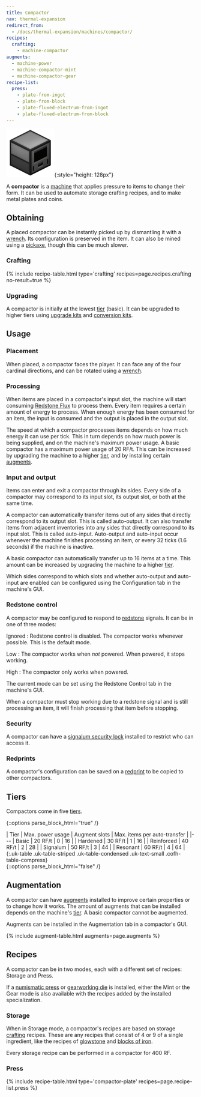 ```yaml
---
title: Compactor
nav: thermal-expansion
redirect_from:
  - /docs/thermal-expansion/machines/compactor/
recipes:
  crafting:
    - machine-compactor
augments:
  - machine-power
  - machine-compactor-mint
  - machine-compactor-gear
recipe-list:
  press:
    - plate-from-ingot
    - plate-from-block
    - plate-fluxed-electrum-from-ingot
    - plate-fluxed-electrum-from-block
---
```


![Compactor](/assets/images/thermal-expansion/compactor.png){:style="height: 128px"}


A **compactor** is a [machine](/docs/machines/) that applies pressure to items
to change their form. It can be used to automate storage crafting recipes, and
to make metal plates and coins.


Obtaining
---------

A placed compactor can be instantly picked up by dismantling it with a
[wrench](/docs/wrenches/). Its configuration is preserved in the item. It can
also be mined using a [pickaxe](https://minecraft.gamepedia.com/Pickaxe), though
this can be much slower.

### Crafting
{% include recipe-table.html type='crafting' recipes=page.recipes.crafting no-result=true %}

### Upgrading
A compactor is initially at the lowest [tier](#tiers) (basic). It can be
upgraded to higher tiers using [upgrade kits](/docs/upgrade-kits/) and
[conversion kits](/docs/conversion-kits/).


Usage
-----

### Placement
When placed, a compactor faces the player. It can face any of the four cardinal
directions, and can be rotated using a [wrench](/docs/wrenches/).

### Processing
When items are placed in a compactor's input slot, the machine will start
consuming [Redstone Flux](/docs/redstone-flux/) to process them. Every item
requires a certain amount of energy to process. When enough energy has been
consumed for an item, the input is consumed and the output is placed in the
output slot.

The speed at which a compactor processes items depends on how much energy it can
use per tick. This in turn depends on how much power is being supplied, and on
the machine's maximum power usage. A basic compactor has a maximum power usage
of 20 RF/t. This can be increased by upgrading the machine to a higher
[tier](#tiers), and by installing certain [augments](#augmentation).

### Input and output
Items can enter and exit a compactor through its sides. Every side of a
compactor may correspond to its input slot, its output slot, or both at the same
time.

A compactor can automatically transfer items out of any sides that directly
correspond to its output slot. This is called auto-output. It can also transfer
items from adjacent inventories into any sides that directly correspond to its
input slot. This is called auto-input. Auto-output and auto-input occur whenever
the machine finishes processing an item, or every 32 ticks (1.6 seconds) if the
machine is inactive.

A basic compactor can automatically transfer up to 16 items at a time. This
amount can be increased by upgrading the machine to a higher [tier](#tiers).

Which sides correspond to which slots and whether auto-output and auto-input are
enabled can be configured using the Configuration tab in the machine's GUI.

### Redstone control
A compactor may be configured to respond to
[redstone](https://minecraft.gamepedia.com/Redstone) signals. It can be in one
of three modes:

Ignored
: Redstone control is disabled. The compactor works whenever possible. This is
the default mode.

Low
: The compactor works when *not* powered. When powered, it stops working.

High
: The compactor only works when powered.

The current mode can be set using the Redstone Control tab in the machine's GUI.

When a compactor must stop working due to a redstone signal and is still
processing an item, it will finish processing that item before stopping.

### Security
A compactor can have a [signalum security lock](/docs/signalum-security-lock/)
installed to restrict who can access it.

### Redprints
A compactor's configuration can be saved on a [redprint](/docs/redprint/) to be
copied to other compactors.


Tiers
-----

Compactors come in five [tiers](/docs/tiers/).

{::options parse_block_html="true" /}
<div class="uk-overflow-container">
| Tier | Max. power usage | Augment slots | Max. items per auto-transfer |
|---
| Basic | 20 RF/t | 0 | 16 |
| Hardened | 30 RF/t | 1 | 16 |
| Reinforced | 40 RF/t | 2 | 28 |
| Signalum | 50 RF/t | 3 | 44 |
| Resonant | 60 RF/t | 4 | 64 |
{:.uk-table .uk-table-striped .uk-table-condensed .uk-text-small .cofh-table-compress}
</div>
{::options parse_block_html="false" /}


Augmentation
------------

A compactor can have [augments](/docs/augments/) installed to improve certain
properties or to change how it works. The amount of augments that can be
installed depends on the machine's [tier](#tiers). A basic compactor cannot be
augmented.

Augments can be installed in the Augmentation tab in a compactor's GUI.

{% include augment-table.html augments=page.augments %}


Recipes
-------

A compactor can be in two modes, each with a different set of recipes: Storage
and Press.

If a [numismatic press](/docs/augment-numismatic-press/) or [gearworking
die](/docs/augment-gearworking-die/) is installed, either the Mint or the Gear
mode is also available with the recipes added by the installed specialization.

### Storage
When in Storage mode, a compactor's recipes are based on storage
[crafting](https://minecraft.gamepedia.com/Crafting) recipes. These are any
recipes that consist of 4 or 9 of a single ingredient, like the recipes of
[glowstone](https://minecraft.gamepedia.com/Glowstone) and [blocks of
iron](https://minecraft.gamepedia.com/Block_of_Iron).

Every storage recipe can be performed in a compactor for 400 RF.

### Press
{% include recipe-table.html type='compactor-plate' recipes=page.recipe-list.press %}

